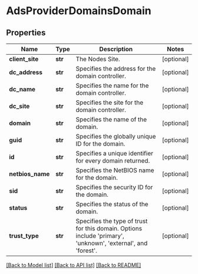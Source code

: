# AdsProviderDomainsDomain

## Properties
Name | Type | Description | Notes
------------ | ------------- | ------------- | -------------
**client_site** | **str** | The Nodes Site. | [optional] 
**dc_address** | **str** | Specifies the address for the domain controller. | [optional] 
**dc_name** | **str** | Specifies the name for the domain controller. | [optional] 
**dc_site** | **str** | Specifies the site for the domain controller. | [optional] 
**domain** | **str** | Specifies the name of the domain. | [optional] 
**guid** | **str** | Specifies the globally unique ID for the domain. | [optional] 
**id** | **str** | Specifies a unique identifier for every domain returned. | [optional] 
**netbios_name** | **str** | Specifies the NetBIOS name for the domain. | [optional] 
**sid** | **str** | Specifies the security ID for the domain. | [optional] 
**status** | **str** | Specifies the status of the domain. | [optional] 
**trust_type** | **str** | Specifies the type of trust for this domain. Options include &#39;primary&#39;, &#39;unknown&#39;, &#39;external&#39;, and &#39;forest&#39;. | [optional] 

[[Back to Model list]](../README.md#documentation-for-models) [[Back to API list]](../README.md#documentation-for-api-endpoints) [[Back to README]](../README.md)


